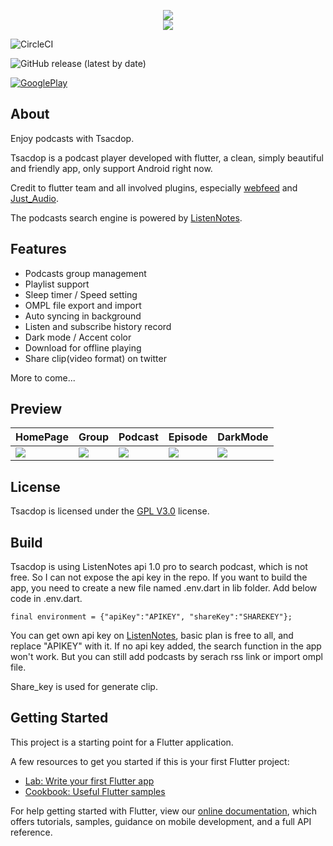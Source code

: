 <p align="center">
<img src="https://raw.githubusercontent.com/stonega/tsacdop/master/android/app/src/main/res/mipmap-xhdpi/ic_notification.png" art = "Logo"/>
</br>
<img src="https://raw.githubusercontent.com/stonega/tsacdop/master/android/app/src/main/res/mipmap-xhdpi/text.png" art = "Tsacdop"/>
</p>

![CircleCI](https://img.shields.io/circleci/build/github/stonega/tsacdop?token=efe1331861e017144f2abb363acd95197e436dad)

![GitHub release (latest by date)](https://img.shields.io/github/v/release/stonega/tsacdop)

[![GooglePlay](https://img.shields.io/badge/Google-PlayStore-%2323CCC6)](https://play.google.com/store/apps/details?id=com.stonegate.tsacdop)

## About

Enjoy podcasts with Tsacdop.

Tsacdop is a podcast player developed with flutter, a clean, simply beautiful and friendly app, only support Android right now. 

Credit to flutter team and  all involved plugins, especially [webfeed](https://github.com/witochandra/webfeed) and [Just_Audio](https://pub.dev/packages/just_audio).

The podcasts search engine is powered by [ListenNotes](https://listennotes.com).

## Features

* Podcasts group management
* Playlist support
* Sleep timer / Speed setting
* OMPL file export and import
* Auto syncing in background
* Listen and subscribe history record
* Dark mode / Accent color 
* Download for offline playing
* Share clip(video format) on twitter

More to come...

## Preview

| HomePage                                                                                                         | Group                                                                                                          | Podcast                                                                                                         | Episode                                                                                                         | DarkMode                                                                                                         |
|------------------------------------------------------------------------------------------------------------------|----------------------------------------------------------------------------------------------------------------|-----------------------------------------------------------------------------------------------------------------|-----------------------------------------------------------------------------------------------------------------|------------------------------------------------------------------------------------------------------------------|
| <img src="https://raw.githubusercontent.com/stonega/tsacdop/master/preview/1585893838840.png" art = "HomePage"/> | <img src="https://raw.githubusercontent.com/stonega/tsacdop/master/preview/1585894051734.png" art = "Groups"/> | <img src="https://raw.githubusercontent.com/stonega/tsacdop/master/preview/1585893877702.png" art = "Podcast"/> | <img src="https://raw.githubusercontent.com/stonega/tsacdop/master/preview/1585896237809.png" art = "Episode"/> | <img src="https://raw.githubusercontent.com/stonega/tsacdop/master/preview/1585893920721.png" art = "DarkMode"/> |

## License

Tsacdop is licensed under the [GPL V3.0](https://github.com/stonega/tsacdop/blob/master/LICENSE) license.

## Build

Tsacdop is using ListenNotes api 1.0 pro to search podcast, which is not free. So I can not expose the api key in the repo.
If you want to build the app, you need to create a new file named .env.dart in lib folder. Add below code in .env.dart.

```
final environment = {"apiKey":"APIKEY", "shareKey":"SHAREKEY"}; 
```

You can get own api key on [ListenNotes](https://www.listennotes.com/api/), basic plan is free to all, and replace "APIKEY" with it.
If no api key added, the search function in the app won't work. But you can still add podcasts by serach rss link or import ompl file.

Share_key is used for generate clip.

## Getting Started

This project is a starting point for a Flutter application.

A few resources to get you started if this is your first Flutter project:

* [Lab: Write your first Flutter app](https://flutter.dev/docs/get-started/codelab)
* [Cookbook: Useful Flutter samples](https://flutter.dev/docs/cookbook)

For help getting started with Flutter, view our
[online documentation](https://flutter.dev/docs), which offers tutorials, 
samples, guidance on mobile development, and a full API reference.

